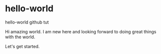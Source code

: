 # hello-world
hello-world github tut

Hi amazing world. I am new here and looking forward to doing great things with the world.

Let's get started.

